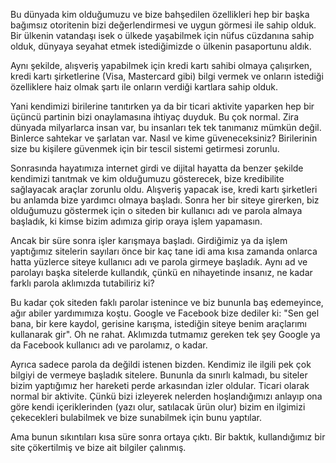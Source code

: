 
Bu dünyada kim olduğumuzu ve bize bahşedilen özellikleri hep bir başka bağımsız otoritenin bizi değerlendirmesi ve uygun görmesi ile sahip olduk. Bir ülkenin vatandaşı isek o ülkede yaşabilmek için nüfus cüzdanına sahip olduk, dünyaya seyahat etmek istediğimizde o ülkenin pasaportunu aldık. 

Aynı şekilde, alışveriş yapabilmek için kredi kartı sahibi olmaya çalışırken, kredi kartı şirketlerine (Visa, Mastercard gibi) bilgi vermek ve onların istediği özelliklere haiz olmak şartı ile onların verdiği kartlara sahip olduk.

Yani kendimizi birilerine tanıtırken ya da bir ticari aktivite yaparken hep bir üçüncü partinin bizi onaylamasına ihtiyaç duyduk. Bu çok normal. Zira dünyada milyarlarca insan var, bu insanları tek tek tanımanız mümkün değil. Binlerce sahtekar ve şarlatan var. Nasıl ve kime güveneceksiniz? Birilerinin size bu kişilere güvenmek için bir tescil sistemi getirmesi zorunlu. 

Sonrasında hayatımıza internet girdi ve dijital hayatta da benzer şekilde kendimizi tanıtmak ve kim olduğumuzu gösterecek, bize kredibilite sağlayacak araçlar zorunlu oldu. Alışveriş yapacak ise, kredi kartı şirketleri bu anlamda bize yardımcı olmaya başladı. Sonra her bir siteye girerken, biz olduğumuzu göstermek için o siteden bir kullanıcı adı ve parola almaya başladık, ki kimse bizim adımıza girip oraya işlem yapamasın. 

Ancak bir süre sonra işler karışmaya başladı. Girdiğimiz ya da işlem yaptığımız sitelerin sayıları önce bir kaç tane idi ama kısa zamanda onlarca hatta yüzlerce siteye kullanıcı adı ve parola girmeye başladık. Aynı ad ve parolayı başka sitelerde kullandık, çünkü en nihayetinde insanız, ne kadar farklı parola aklımızda tutabiliriz ki?

Bu kadar çok siteden faklı parolar istenince ve biz bununla baş edemeyince, ağır abiler yardımımıza koştu. Google ve Facebook bize dediler ki: "Sen gel bana, bir kere kaydol, gerisine karışma, istediğin siteye benim araçlarımı kullanarak gir". Oh ne rahat. Aklımızda tutmamız gereken tek şey Google ya da Facebook kullanıcı adı ve parolamız, o kadar. 

Ayrıca sadece parola da değildi istenen bizden. Kendimiz ile ilgili pek çok bilgiyi de vermeye başladık sitelere. Bununla da sınırlı kalmadı, bu siteler bizim yaptığımız her hareketi perde arkasından izler oldular. Ticari olarak normal bir aktivite. Çünkü bizi izleyerek nelerden hoşlandığımızı anlayıp ona göre kendi içeriklerinden (yazı olur, satılacak ürün olur) bizim en ilgimizi çekecekleri bulabilmek ve bize sunabilmek için bunu yaptılar. 

Ama bunun sıkıntıları kısa süre sonra ortaya çıktı. Bir baktık, kullandığımız bir site çökertilmiş ve bize ait bilgiler çalınmış. 

